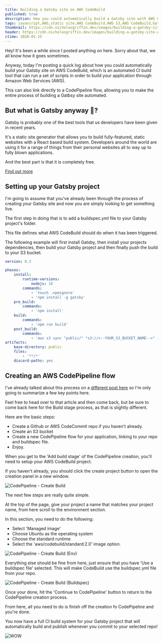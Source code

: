 ```yaml
---
title: Building a Gatsby site on AWS CodeBuild
published: true
description: How you could automatically build a Gatsby site with AWS CodeBuild.
tags: javascript,AWS,static site,AWS CodeBuild,AWS S3,AWS CodeBuild,Gatsby,CI
thumbnail: https://cdn.nicholasgriffin.dev/images/building-a-gatsby-site-with-aws-codebuild/building-a-gatsby-site-with-aws-codebuild-thumb.png
header: https://cdn.nicholasgriffin.dev/images/building-a-gatsby-site-with-aws-codebuild/building-a-gasby-site-with-aws-codebuild-featured.png
ctime: 2020-01-25
---
```


Hey! It's been a while since I posted anything on here. Sorry about that, we all know how it goes sometimes.

Anyway, today I'm posting a quick log about how you could automatically build your Gatsby site on AWS CodeBuild, which is an automated CI
build tool that can run a set of scripts in order to build your application through Amazon Web Services (AWS).

This can also link directly to a CodePipeline flow, allowing you to make the entire process of building a Gatbsy
site automated.

## But what is Gatsby anyway 🤔?

Gatsby is probably one of the best tools that us developers have been given in recent years.

It's a static site generator that allows you to build fully-featured, static websites with a React based build system. Developers
around the world are using it for a range of things from their personal websites all to way up to fully blown
applications.

And the best part is that it is completely free.

[Find out more](https://www.gatsbyjs.org/)

## Setting up your Gatsby project

I'm going to assume that you've already been through the process of creating your Gatsby site and now
you are simply looking to get something live.

The first step in doing that is to add a buildspec.yml file to your Gatsby project's folder.

This file defines what AWS CodeBuild should do when it has been triggered.

The following example will first install Gatsby, then install your projects dependencies, then build your Gatsby project and
then finally push the build to your S3 bucket.

```yaml
version: 0.2

phases:    
    install:        
        runtime-versions:
            nodejs: 10
        commands:            
            - 'touch .npmignore'            
            - 'npm install -g gatsby'    
    pre_build:        
        commands:            
            - 'npm install'    
    build:        
        commands:            
            - 'npm run build'    
    post_build:        
        commands:            
            - 'aws s3 sync "public/" "s3://<--YOUR_S3_BUCKET_NAME-->" --delete --acl "public-read"'
artifacts:    
    base-directory: public    
    files:        
        - '**/*'    
    discard-paths: yes
```

## Creating an AWS CodePipeline flow

I've already talked about this process on a [different post here](https://nicholasgriffin.dev/post-single/simple-static-site-hosting-with-aws)
so I'm only going to summarize a few key points here.

Feel free to head over to that article and then come back, but be sure to come back here for the Build stage process, as
that is slightly different.

Here are the basic steps:

- Create a Github or AWS CodeCommit repo if you haven't already.
- Create an S3 bucket
- Create a new CodePipeline flow for your application, linking to your repo and buildspec file.
- Enjoy.

When you get to the 'Add build stage' of the CodePipeline creation, you'll need to setup your AWS CodeBuild project.

If you haven't already, you should click the create project button to open the creation panel
in a new window.

![CodePipeline - Create Build](https://cdn.nicholasgriffin.dev/images/building-a-gatsby-site-with-aws-codebuild/create-build-project.png)

The next few steps are really quite simple.

At the top of the page, give your project a name that matches your project name, from here scroll to the environment
section.

In this section, you need to do the following:

- Select 'Managed image'
- Choose Ubuntu as the operating system
- Choose the standard runtime
- Select the 'aws/codebuild/standard:2.0' image option.

![CodePipeline - Create Build (Env)](https://cdn.nicholasgriffin.dev/images/building-a-gatsby-site-with-aws-codebuild/create-build-project-env.png)

Everything else should be fine from here, just ensure that you have 'Use a buildspec file' selected.
This will make CodeBuild use the buildspec.yml file from your repo.

![CodePipeline - Create Build (Buildspec)](https://cdn.nicholasgriffin.dev/images/building-a-gatsby-site-with-aws-codebuild/create-build-project-buildspec.png)

Once your done, hit the 'Continue to CodePipeline' button to return to the CodePipeline creation process.

From here, all you need to do is finish off the creation fo CodePipeline and you're done.

You now have a full CI build system for your Gatsby project that will automatically build and publish
whenever you commit to your selected repo!

![WOW](https://media.giphy.com/media/dSetRSJcR3PGqkvjRg/giphy.gif)
